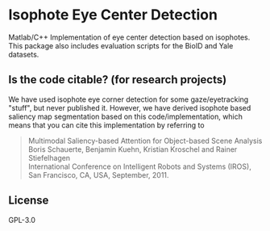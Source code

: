 # Isophote Eye Center Detection

Matlab/C++ Implementation of eye center detection based on isophotes. This package also includes evaluation scripts for the BioID and Yale datasets.

## Is the code citable? (for research projects)

We have used isophote eye corner detection for some gaze/eyetracking "stuff", 
but never published it. However, we have derived isophote based saliency map
segmentation based on this code/implementation, which means that you can cite
this implementation by referring to

> Multimodal Saliency-based Attention for Object-based Scene Analysis  
> Boris Schauerte, Benjamin Kuehn, Kristian Kroschel and Rainer Stiefelhagen  
> International Conference on Intelligent Robots and Systems (IROS), San Francisco, CA, USA, September, 2011.

## License

GPL-3.0
